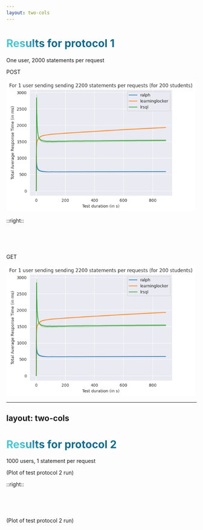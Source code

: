 ```yaml
---
layout: two-cols
---
```


<style>
h1 {
  background-color: #2B90B6;
  background-image: linear-gradient(45deg, #4EC5D4 10%, #146b8c 20%);
  background-size: 100%;
  -webkit-background-clip: text;
  -moz-background-clip: text;
  -webkit-text-fill-color: transparent;
  -moz-text-fill-color: transparent;
}
</style>

# Results for protocol 1
One user, 2000 statements per request

POST

<p float="center">
  <img src="/images/protocol_1.png" width="500" />
</p>

::right::

<br>
<br>
<br>

GET

<p float="center">
  <img src="/images/protocol_1.png" width="500" />
</p>

---
layout: two-cols
---

# Results for protocol 2

1000 users, 1 statement per request

<p float="center">
(Plot of test protocol 2 run)
  <!-- <img src="/images/protocol_1.png" width="500" /> -->
</p>


::right::

<br>
<br>
<br>

<p float="center">
(Plot of test protocol 2 run)
  <!-- <img src="/images/protocol_1.png" width="500" /> -->
</p>
